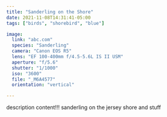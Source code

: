 ```yaml
---
title: "Sanderling on the Shore"
date: 2021-11-08T14:31:41-05:00
tags: ["birds", "shorebird", "blue"]

image:
  link: "abc.com"
  species: "Sanderling"
  camera: "Canon EOS R5"
  lens: "EF 100-400mm f/4.5-5.6L IS II USM"
  aperture: "f/5.6"
  shutter: "1/1000"
  iso: "3600"
  file: "_M6A4577"
  orientation: "vertical"

---
```


description content!!!
sanderling on the jersey shore and stuff

